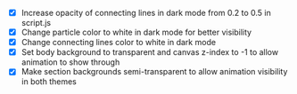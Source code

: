 - [x] Increase opacity of connecting lines in dark mode from 0.2 to 0.5 in script.js
- [x] Change particle color to white in dark mode for better visibility
- [x] Change connecting lines color to white in dark mode
- [x] Set body background to transparent and canvas z-index to -1 to allow animation to show through
- [x] Make section backgrounds semi-transparent to allow animation visibility in both themes
